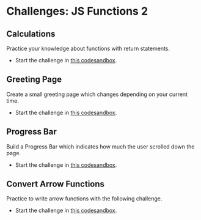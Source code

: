 # Challenges: JS Functions 2

## Calculations

Practice your knowledge about functions with return statements.

- Start the challenge in
  [this codesandbox](https://codesandbox.io/s/github/neuefische/web-exercises/tree/main/sessions/js-functions-2/basic-calculations?file=/src/index.js).

## Greeting Page

Create a small greeting page which changes depending on your current time.

- Start the challenge in
  [this codesandbox](https://codesandbox.io/s/github/neuefische/web-exercises/tree/main/sessions/js-functions-2/greeting-page?file=/js/index.js).

## Progress Bar

Build a Progress Bar which indicates how much the user scrolled down the page.

- Start the challenge in
  [this codesandbox](https://codesandbox.io/s/github/neuefische/web-exercises/tree/main/sessions/js-functions-2/progress-bar?file=/js/index.js).

## Convert Arrow Functions

Practice to write arrow functions with the following challenge.

- Start the challenge in
  [this codesandbox](https://codesandbox.io/s/github/neuefische/web-exercises/tree/main/sessions/js-functions-2/arrow-functions?file=/js/index.js).
